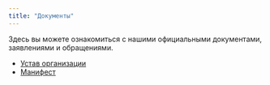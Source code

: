 ```yaml
---
title: "Документы"
---
```


Здесь вы можете ознакомиться с нашими официальными документами, заявлениями и обращениями.

- [Устав организации](/docs/ustav)
- [Манифест](/docs/manifest)
